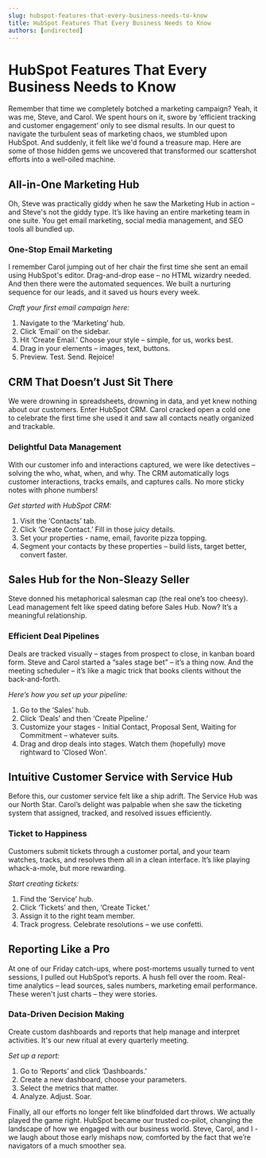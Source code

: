 ```yaml
---
slug: hubspot-features-that-every-business-needs-to-know
title: HubSpot Features That Every Business Needs to Know
authors: [undirected]
---
```


# HubSpot Features That Every Business Needs to Know

Remember that time we completely botched a marketing campaign? Yeah, it was me, Steve, and Carol. We spent hours on it, swore by ‘efficient tracking and customer engagement’ only to see dismal results. In our quest to navigate the turbulent seas of marketing chaos, we stumbled upon HubSpot. And suddenly, it felt like we'd found a treasure map. Here are some of those hidden gems we uncovered that transformed our scattershot efforts into a well-oiled machine.

## All-in-One Marketing Hub

Oh, Steve was practically giddy when he saw the Marketing Hub in action – and Steve's not the giddy type. It’s like having an entire marketing team in one suite. You get email marketing, social media management, and SEO tools all bundled up. 

### One-Stop Email Marketing
I remember Carol jumping out of her chair the first time she sent an email using HubSpot's editor. Drag-and-drop ease – no HTML wizardry needed. And then there were the automated sequences. We built a nurturing sequence for our leads, and it saved us hours every week.

*Craft your first email campaign here:*

1. Navigate to the ‘Marketing’ hub.
2. Click ‘Email’ on the sidebar.
3. Hit ‘Create Email.’ Choose your style – simple, for us, works best.
4. Drag in your elements – images, text, buttons.
5. Preview. Test. Send. Rejoice!

## CRM That Doesn’t Just Sit There

We were drowning in spreadsheets, drowning in data, and yet knew nothing about our customers. Enter HubSpot CRM. Carol cracked open a cold one to celebrate the first time she used it and saw all contacts neatly organized and trackable. 

### Delightful Data Management
With our customer info and interactions captured, we were like detectives – solving the who, what, when, and why. The CRM automatically logs customer interactions, tracks emails, and captures calls. No more sticky notes with phone numbers!

*Get started with HubSpot CRM:*

1. Visit the ‘Contacts’ tab.
2. Click ‘Create Contact.’ Fill in those juicy details.
3. Set your properties - name, email, favorite pizza topping.
4. Segment your contacts by these properties – build lists, target better, convert faster.

## Sales Hub for the Non-Sleazy Seller

Steve donned his metaphorical salesman cap (the real one’s too cheesy). Lead management felt like speed dating before Sales Hub. Now? It’s a meaningful relationship. 

### Efficient Deal Pipelines
Deals are tracked visually – stages from prospect to close, in kanban board form. Steve and Carol started a “sales stage bet” – it’s a thing now. And the meeting scheduler – it’s like a magic trick that books clients without the back-and-forth.

*Here’s how you set up your pipeline:*

1. Go to the ‘Sales’ hub.
2. Click ‘Deals’ and then ‘Create Pipeline.’
3. Customize your stages - Initial Contact, Proposal Sent, Waiting for Commitment – whatever suits.
4. Drag and drop deals into stages. Watch them (hopefully) move rightward to 'Closed Won'.

## Intuitive Customer Service with Service Hub

Before this, our customer service felt like a ship adrift. The Service Hub was our North Star. Carol’s delight was palpable when she saw the ticketing system that assigned, tracked, and resolved issues efficiently.

### Ticket to Happiness
Customers submit tickets through a customer portal, and your team watches, tracks, and resolves them all in a clean interface. It’s like playing whack-a-mole, but more rewarding.

*Start creating tickets:*

1. Find the ‘Service’ hub.
2. Click ‘Tickets’ and then, ‘Create Ticket.’
3. Assign it to the right team member.
4. Track progress. Celebrate resolutions – we use confetti.

## Reporting Like a Pro

At one of our Friday catch-ups, where post-mortems usually turned to vent sessions, I pulled out HubSpot’s reports. A hush fell over the room. Real-time analytics – lead sources, sales numbers, marketing email performance. These weren't just charts – they were stories.

### Data-Driven Decision Making
Create custom dashboards and reports that help manage and interpret activities. It's our new ritual at every quarterly meeting.

*Set up a report:*

1. Go to ‘Reports’ and click ‘Dashboards.’
2. Create a new dashboard, choose your parameters.
3. Select the metrics that matter.
4. Analyze. Adjust. Soar.

Finally, all our efforts no longer felt like blindfolded dart throws. We actually played the game right. HubSpot became our trusted co-pilot, changing the landscape of how we engaged with our business world. Steve, Carol, and I - we laugh about those early mishaps now, comforted by the fact that we’re navigators of a much smoother sea.